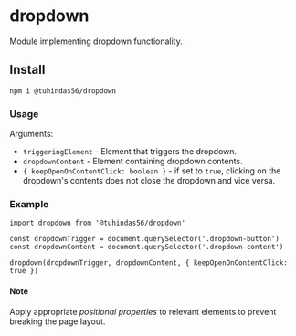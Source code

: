 # dropdown

Module implementing dropdown functionality.

## Install

`npm i @tuhindas56/dropdown`

### Usage

Arguments:

- `triggeringElement` - Element that triggers the dropdown.
- `dropdownContent` - Element containing dropdown contents.
- `{ keepOpenOnContentClick: boolean }` - if set to `true`, clicking on the dropdown's contents does not close the dropdown and vice versa.

### Example

```
import dropdown from '@tuhindas56/dropdown'

const dropdownTrigger = document.querySelector('.dropdown-button')
const dropdownContent = document.querySelector('.dropdown-content')

dropdown(dropdownTrigger, dropdownContent, { keepOpenOnContentClick: true })
```

#### Note

Apply appropriate _positional properties_ to relevant elements to prevent breaking the page layout.
